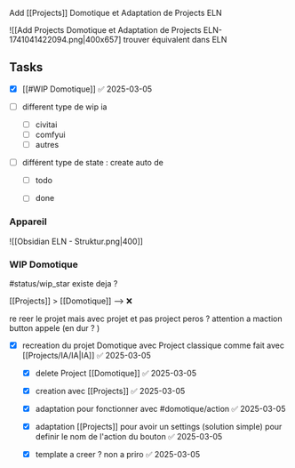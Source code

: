 Add [[Projects]] Domotique et Adaptation de Projects ELN

![[Add Projects Domotique et Adaptation de Projects ELN-1741041422094.png|400x657]
trouver équivalent dans ELN
## Tasks

- [x] [[#WIP Domotique]] ✅ 2025-03-05


- [ ] different type de wip ia 
	- [ ] civitai
	- [ ] comfyui 
	- [ ] autres
- [ ] différent type de state : create auto de 
	- [ ] todo
	- [ ] done



### Appareil

![[Obsidian ELN - Struktur.png|400]]



### WIP Domotique

#status/wip_star 
existe deja ? 

[[Projects]] >  [[Domotique]] --> ❌

re reer le projet mais avec projet et pas project peros ? 
attention a maction button appele (en dur ? ) 
- [x] recreation du projet Domotique avec Project classique comme fait avec [[Projects/IA/IA|IA]] ✅ 2025-03-05
	- [x] delete Project [[Domotique]] ✅ 2025-03-05
	- [x] creation avec [[Projects]] ✅ 2025-03-05
	- [x] adaptation pour fonctionner avec #domotique/action ✅ 2025-03-05
	- [x] adaptation [[Projects]] pour avoir un settings (solution simple) pour definir le nom de l'action du bouton ✅ 2025-03-05
	- [x] template a creer ? non a priro ✅ 2025-03-05
 